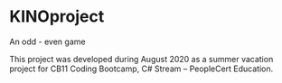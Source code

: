 # KINOproject
An odd - even game 

This project was developed during August 2020 as a summer vacation project for 
CB11 Coding Bootcamp, C# Stream – PeopleCert Education.
